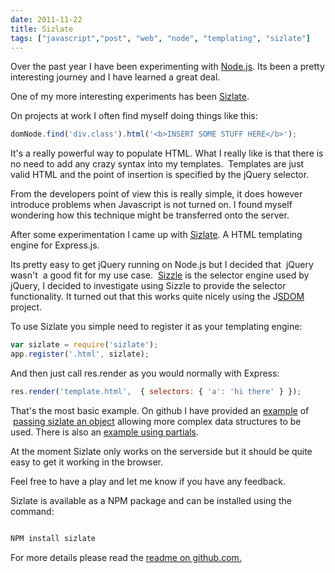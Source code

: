 ```yaml
---
date: 2011-11-22
title: Sizlate
tags: ["javascript","post", "web", "node", "templating", "sizlate"]
---
```

Over the past year I have been experimenting with [Node.js](http://nodejs.org/). Its been a pretty interesting journey and I have learned a great deal.  
  
One of my more interesting experiments has been [Sizlate](https://github.com/simonmcmanus/sizlate/).  
  
On projects at work I often find myself doing things like this:  
```js
domNode.find('div.class').html('<b>INSERT SOME STUFF HERE</b>'); 
```
  
It's a really powerful way to populate HTML. What I really like is that there is no need to add any crazy syntax into my templates.  Templates are just valid HTML and the point of insertion is specified by the jQuery selector.  
  
From the developers point of view this is really simple, it does however introduce problems when Javascript is not turned on. I found myself wondering how this technique might be transferred onto the server.  
  
After some experimentation I came up with [Sizlate](https://github.com/simonmcmanus/sizlate/). A HTML templating engine for Express.js.  
  
Its pretty easy to get jQuery running on Node.js but I decided that  jQuery wasn't  a good fit for my use case.  [Sizzle](http://sizzlejs.com/ "sizzle") is the selector engine used by jQuery, I decided to investigate using Sizzle to provide the selector functionality. It turned out that this works quite nicely using the J[SDOM](https://github.com/tmpvar/jsdom) project.  
  
To use Sizlate you simple need to register it as your templating engine:  

```js
var sizlate = require('sizlate'); 
app.register('.html', sizlate);
```
 
  
And then just call res.render as you would normally with Express:  
 
```js
res.render('template.html',  { selectors: { 'a': 'hi there' } });
```
  
That's the most basic example. On github I have provided an [example](https://github.com/simonmcmanus/sizlate/tree/master/examples) of  [passing sizlate an object](https://github.com/simonmcmanus/sizlate/tree/master/examples/object) allowing more complex data structures to be used. There is also an [example using partials](https://github.com/simonmcmanus/sizlate/tree/master/examples/partial).  
  
At the moment Sizlate only works on the serverside but it should be quite easy to get it working in the browser.  
  
Feel free to have a play and let me know if you have any feedback.  
  
Sizlate is available as a NPM package and can be installed using the command:  
```js

NPM install sizlate
```
 
    
For more details please read the [readme on github.com.](https://github.com/simonmcmanus/sizlate)

        